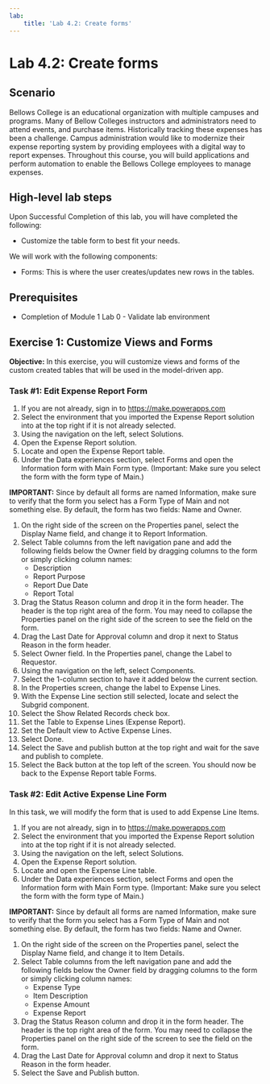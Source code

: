 ```yaml
---
lab:
    title: 'Lab 4.2: Create forms'
---
```


# Lab 4.2: Create forms

## Scenario
Bellows College is an educational organization with multiple campuses and programs. Many of Bellow Colleges instructors and administrators need to attend events, and purchase items. Historically tracking these expenses has been a challenge.
Campus administration would like to modernize their expense reporting system by providing employees with a digital way to report expenses.
Throughout this course, you will build applications and perform automation to enable the Bellows College employees to manage expenses.

## High-level lab steps
Upon Successful Completion of this lab, you will have completed the following:
- Customize the table form to best fit your needs.

We will work with the following components:
- Forms: This is where the user creates/updates new rows in the tables.

## Prerequisites
- Completion of Module 1 Lab 0 - Validate lab environment

## Exercise 1: Customize Views and Forms
**Objective:** In this exercise, you will customize views and forms of the custom created tables that will be used in the model-driven app.

### Task #1: Edit Expense Report Form
1. If you are not already, sign in to https://make.powerapps.com
2. Select the environment that you imported the Expense Report solution into at the top right if it is not already selected.
3. Using the navigation on the left, select Solutions.
4. Open the Expense Report solution.
5. Locate and open the Expense Report table.
6. Under the Data experiences section, select Forms and open the Information form with Main Form type. (Important: Make sure you select the form with the form type of Main.)

**IMPORTANT:** Since by default all forms are named Information, make sure to verify that the form you select has a Form Type of Main and not something else. By default, the form has two fields: Name and Owner.

1. On the right side of the screen on the Properties panel, select the Display Name field, and change it to Report Information.
2. Select Table columns from the left navigation pane and add the following fields below the Owner field by dragging columns to the form or simply clicking column names:
    - Description
    - Report Purpose
    - Report Due Date
    - Report Total
3. Drag the Status Reason column and drop it in the form header. The header is the top right area of the form. You may need to collapse the Properties panel on the right side of the screen to see the field on the form.
4. Drag the Last Date for Approval column and drop it next to Status Reason in the form header.
5. Select Owner field. In the Properties panel, change the Label to Requestor.
6. Using the navigation on the left, select Components.
7. Select the 1-column section to have it added below the current section.
8. In the Properties screen, change the label to Expense Lines.
9. With the Expense Line section still selected, locate and select the Subgrid component.
10. Select the Show Related Records check box.
11. Set the Table to Expense Lines (Expense Report).
12. Set the Default view to Active Expense Lines.
13. Select Done.
14. Select the Save and publish button at the top right and wait for the save and publish to complete.
15. Select the Back button at the top left of the screen. You should now be back to the Expense Report table Forms.

### Task #2: Edit Active Expense Line Form
In this task, we will modify the form that is used to add Expense Line Items.

1. If you are not already, sign in to https://make.powerapps.com
2. Select the environment that you imported the Expense Report solution into at the top right if it is not already selected.
3. Using the navigation on the left, select Solutions.
4. Open the Expense Report solution.
5. Locate and open the Expense Line table.
6. Under the Data experiences section, select Forms and open the Information form with Main Form type. (Important: Make sure you select the form with the form type of Main.)

**IMPORTANT:** Since by default all forms are named Information, make sure to verify that the form you select has a Form Type of Main and not something else. By default, the form has two fields: Name and Owner.

1. On the right side of the screen on the Properties panel, select the Display Name field, and change it to Item Details.
2. Select Table columns from the left navigation pane and add the following fields below the Owner field by dragging columns to the form or simply clicking column names:
    - Expense Type
    - Item Description
    - Expense Amount
    - Expense Report
3. Drag the Status Reason column and drop it in the form header. The header is the top right area of the form. You may need to collapse the Properties panel on the right side of the screen to see the field on the form.
4. Drag the Last Date for Approval column and drop it next to Status Reason in the form header.
5. Select the Save and Publish button.
